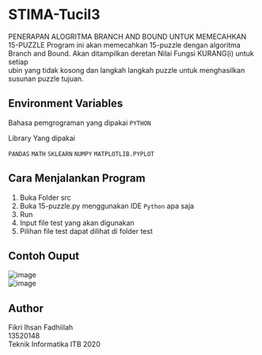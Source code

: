 
# STIMA-Tucil3
PENERAPAN ALOGRITMA BRANCH AND BOUND UNTUK MEMECAHKAN 15-PUZZLE
Program ini akan memecahkan 15-puzzle dengan algoritma Branch and Bound. Akan ditampilkan deretan Nilai Fungsi KURANG(i) untuk setiap <br />
ubin yang tidak kosong dan langkah langkah puzzle untuk menghasilkan susunan puzzle tujuan.



## Environment Variables
Bahasa pemgrograman yang dipakai
`PYTHON`

Library Yang dipakai

`PANDAS`
`MATH`
`SKLEARN`
`NUMPY`
`MATPLOTLIB.PYPLOT`


## Cara Menjalankan Program
1. Buka Folder src
2. Buka 15-puzzle.py menggunakan IDE `Python` apa saja
3. Run
4. Input file test yang akan digunakan
5. Pilihan file test dapat dilihat di folder test

## Contoh Ouput
![image](https://user-images.githubusercontent.com/68802636/161419711-4d2b912f-8a25-4d4f-84fd-e853102b04e5.png) <br />
![image](https://user-images.githubusercontent.com/68802636/161419716-6fcc9df7-79ab-4845-a615-0e056f9fcf44.png)


## Author
Fikri Ihsan Fadhiilah <br />
13520148 <br />
Teknik Informatika ITB 2020 <br />
